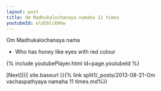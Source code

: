 ```yaml
---
layout: post
title: Om Madhukalochanaya namaha 11 times
youtubeId: eldSblcEHhw
---
```

 
 
Om Madhukalochanaya nama 
 
 -  Who has honey like eyes with red colour 
 
  
 
  
 
 
 
 
 
 


{% include youtubePlayer.html id=page.youtubeId %}
 
[Next]({{ site.baseurl }}{% link  split1/_posts/2013-08-21-Om vachaspathyaya namaha 11 times.md%})
 
